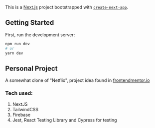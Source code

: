 This is a [Next.js](https://nextjs.org/) project bootstrapped with [`create-next-app`](https://github.com/vercel/next.js/tree/canary/packages/create-next-app).

## Getting Started

First, run the development server:

```bash
npm run dev
# or
yarn dev
```

## Personal Project

A somewhat clone of "Netflix", project idea found in [frontendmentor.io](https://www.frontendmentor.io/challenges/entertainment-web-app-J-UhgAW1X)

### Tech used:
1. NextJS
2. TailwindCSS
3. Firebase
4. Jest, React Testing Library and Cypress for testing

